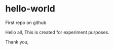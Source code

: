 # hello-world
First repo on github 

Hello all,
This is created for experiment purposes. 

Thank you,
